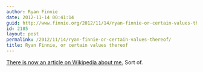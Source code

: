 ```yaml
---
author: Ryan Finnie
date: 2012-11-14 00:41:14
guid: http://www.finnie.org/2012/11/14/ryan-finnie-or-certain-values-thereof/
id: 2185
layout: post
permalink: /2012/11/14/ryan-finnie-or-certain-values-thereof/
title: Ryan Finnie, or certain values thereof
---
```

[There is now an article on Wikipedia about me.](http://en.wikipedia.org/wiki/Ryan_Finnie) Sort of.
